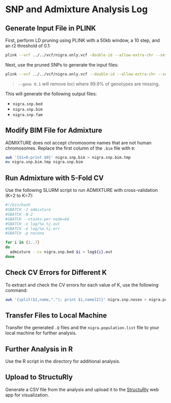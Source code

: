 
# SNP and Admixture Analysis Log

## Generate Input File in PLINK

First, perform LD pruning using PLINK with a 50kb window, a 10 step, and an r2 threshold of 0.1:

```bash
plink --vcf ../../vcf/nigra.only.vcf -double-id --allow-extra-chr --set-missing-var-ids @:# --indep-pairwise 50 10 0.1 --out nigra_only_LDpruned
```

Next, use the pruned SNPs to generate the input files:

```bash
plink --vcf ../../vcf/nigra.only.vcf --double-id --allow-extra-chr --set-missing-var-ids @:# --geno 0.1 --extract nigra_only_LDpruned.prune.in --make-bed --out nigra.snp
```

> `--geno 0.1` will remove loci where 99.9% of genotypes are missing.

This will generate the following output files:
- `nigra.snp.bed`
- `nigra.snp.bim`
- `nigra.snp.fam`

## Modify BIM File for Admixture

ADMIXTURE does not accept chromosome names that are not human chromosomes. Replace the first column of the `.bim` file with `0`:

```bash
awk '{$1=0;print $0}' nigra.snp.bim > nigra.snp.bim.tmp
mv nigra.snp.bim.tmp nigra.snp.bim
```

## Run Admixture with 5-Fold CV

Use the following SLURM script to run ADMIXTURE with cross-validation (K=2 to K=7):

```bash
#!/bin/bash
#SBATCH -J admixture
#SBATCH -N 2
#SBATCH --ntasks-per-node=64
#SBATCH -o log/%x.%j.out
#SBATCH -e log/%x.%j.err
#SBATCH -p nocona

for i in {2..7}
do
  admixture --cv nigra.snp.bed $i > log${i}.out
done
```

## Check CV Errors for Different K

To extract and check the CV errors for each value of K, use the following command:

```bash
awk '{split($1,name,"."); print $1,name[2]}' nigra.snp.nosex > nigra.population.list
```

## Transfer Files to Local Machine

Transfer the generated `.Q` files and the `nigra.population.list` file to your local machine for further analysis.

## Further Analysis in R

Use the R script in the directory for additional analysis.

## Upload to StructuRly

Generate a CSV file from the analysis and upload it to the [StructuRly](https://nicocriscuolo.shinyapps.io/StructuRly/) web app for visualization.
